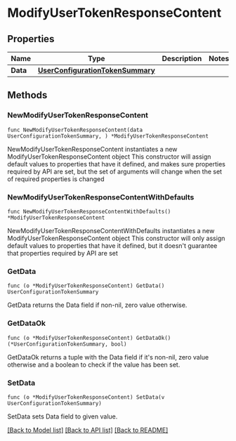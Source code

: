 # ModifyUserTokenResponseContent

## Properties

Name | Type | Description | Notes
------------ | ------------- | ------------- | -------------
**Data** | [**UserConfigurationTokenSummary**](UserConfigurationTokenSummary.md) |  | 

## Methods

### NewModifyUserTokenResponseContent

`func NewModifyUserTokenResponseContent(data UserConfigurationTokenSummary, ) *ModifyUserTokenResponseContent`

NewModifyUserTokenResponseContent instantiates a new ModifyUserTokenResponseContent object
This constructor will assign default values to properties that have it defined,
and makes sure properties required by API are set, but the set of arguments
will change when the set of required properties is changed

### NewModifyUserTokenResponseContentWithDefaults

`func NewModifyUserTokenResponseContentWithDefaults() *ModifyUserTokenResponseContent`

NewModifyUserTokenResponseContentWithDefaults instantiates a new ModifyUserTokenResponseContent object
This constructor will only assign default values to properties that have it defined,
but it doesn't guarantee that properties required by API are set

### GetData

`func (o *ModifyUserTokenResponseContent) GetData() UserConfigurationTokenSummary`

GetData returns the Data field if non-nil, zero value otherwise.

### GetDataOk

`func (o *ModifyUserTokenResponseContent) GetDataOk() (*UserConfigurationTokenSummary, bool)`

GetDataOk returns a tuple with the Data field if it's non-nil, zero value otherwise
and a boolean to check if the value has been set.

### SetData

`func (o *ModifyUserTokenResponseContent) SetData(v UserConfigurationTokenSummary)`

SetData sets Data field to given value.



[[Back to Model list]](../README.md#documentation-for-models) [[Back to API list]](../README.md#documentation-for-api-endpoints) [[Back to README]](../README.md)


